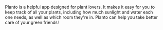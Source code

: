 Planto is a helpful app designed for plant lovers. It makes it easy for you to keep track of all your plants, including how much sunlight and water each one needs, as well as which room they're in. Planto can help you take better care of your green friends!

